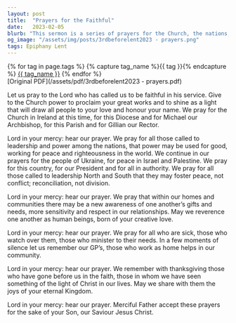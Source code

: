 ```yaml
---
layout: post
title:  "Prayers for the Faithful"
date:   2023-02-05
blurb: "This sermon is a series of prayers for the Church, the nations, the community, the sick, and the departed. It emphasizes the need for peace, righteousness, respect, and awareness of each other's needs within our homes and communities. It also highlights the importance of leadership in fostering peace and reconciliation."
og_image: "/assets/img/posts/3rdbeforelent2023 - prayers.png"
tags: Epiphany Lent
---    
```

<div class="tag-pills">
  {% for tag in page.tags %}
    {% capture tag_name %}{{ tag }}{% endcapture %}
    <a href="{{ site.baseurl }}/tag/{{ tag_name }}" class="tag-pill">{{ tag_name }}</a>
  {% endfor %}
</div>
[Original PDF](/assets/pdf/3rdbeforelent2023 - prayers.pdf)

Let us pray to the Lord who has called us to be faithful in his service. Give to the Church power to proclaim your great works and to shine as a light that will draw all people to your love and honour your name. We pray for the Church in Ireland at this time, for this Diocese and for Michael our Archbishop, for this Parish and for Gillian our Rector.

Lord in your mercy: hear our prayer. We pray for all those called to leadership and power among the nations, that power may be used for good, working for peace and righteousness in the world. We continue in our prayers for the people of Ukraine, for peace in Israel and Palestine. We pray for this country, for our President and for all in authority. We pray for all those called to leadership North and South that they may foster peace, not conflict; reconciliation, not division.

Lord in your mercy: hear our prayer. We pray that within our homes and communities there may be a new awareness of one another’s gifts and needs, more sensitivity and respect in our relationships. May we reverence one another as human beings, born of your creative love.

Lord in your mercy: hear our prayer. We pray for all who are sick, those who watch over them, those who minister to their needs. In a few moments of silence let us remember our GP’s, those who work as home helps in our community.

Lord in your mercy: hear our prayer. We remember with thanksgiving those who have gone before us in the faith, those in whom we have seen something of the light of Christ in our lives. May we share with them the joys of your eternal Kingdom.

Lord in your mercy: hear our prayer. Merciful Father accept these prayers for the sake of your Son, our Saviour Jesus Christ.
